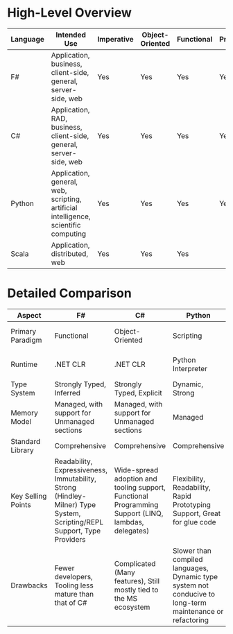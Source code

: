 # High-Level Overview

| Language | Intended Use                                                                        | Imperative | Object-Oriented | Functional | Procedural | Generic | Reflective | Event-Driven | Other Paradigm(s)      |
|----------|-------------------------------------------------------------------------------------|------------|-----------------|------------|------------|---------|------------|--------------|------------------------|
| F#       | Application, business, client-side, general, server-side, web                       | Yes        | Yes             | Yes        | Yes        | Yes     | Yes        | Yes          |                        |
| C#       | Application, RAD, business, client-side, general, server-side, web                  | Yes        | Yes             | Yes        | Yes        | Yes     | Yes        | Yes          | Structured, Concurrent |
| Python   | Application, general, web, scripting, artificial intelligence, scientific computing | Yes        | Yes             | Yes        | Yes        |         | Yes        |              | Aspect-Oriented        |
| Scala    | Application, distributed, web                                                       | Yes        | Yes             | Yes        |            | Yes     | Yes        | Yes          |                        |

# Detailed Comparison

| Aspect                  | F#                                                                                                                     | C#                                                                                                  | Python                                                                                                    | Scala                                                                                                                 |
|-------------------------|------------------------------------------------------------------------------------------------------------------------|-----------------------------------------------------------------------------------------------------|-----------------------------------------------------------------------------------------------------------|-----------------------------------------------------------------------------------------------------------------------|
| Primary Paradigm        | Functional                                                                                                             | Object-Oriented                                                                                     | Scripting                                                                                                 | Object-Oriented and Functional                                                                                        |
| Runtime                 | .NET CLR                                                                                                               | .NET CLR                                                                                            | Python Interpreter                                                                                        | JVM (Java Virtual Machine)                                                                                            |
| Type System             | Strongly Typed, Inferred                                                                                               | Strongly Typed, Explicit                                                                            | Dynamic, Strong                                                                                           | Static, Strong, Inferred                                                                                              |
| Memory Model            | Managed, with support for Unmanaged sections                                                                           | Managed, with support for Unmanaged sections                                                        | Managed                                                                                                   | Java Memory Model (Managed)                                                                                           |
| Standard Library        | Comprehensive                                                                                                          | Comprehensive                                                                                       | Comprehensive                                                                                             | Comprehensive                                                                                                         |
| Key Selling Points      | Readability, Expressiveness, Immutability, Strong (Hindley-Milner) Type System, Scripting/REPL Support, Type Providers | Wide-spread adoption and tooling support, Functional Programming Support (LINQ, lambdas, delegates) | Flexibility, Readability, Rapid Prototyping Support, Great for glue code                                  | Scalable language, designed to grow with a programmers requirements. Implementation language of the Spark frameworks. |
| Drawbacks               | Fewer developers, Tooling less mature than that of C#                                                                  | Complicated (Many features), Still mostly tied to the MS ecosystem                                  | Slower than compiled languages, Dynamic type system not conducive to long-term maintenance or refactoring | Steep learning curve (subjective)                                                                                     |